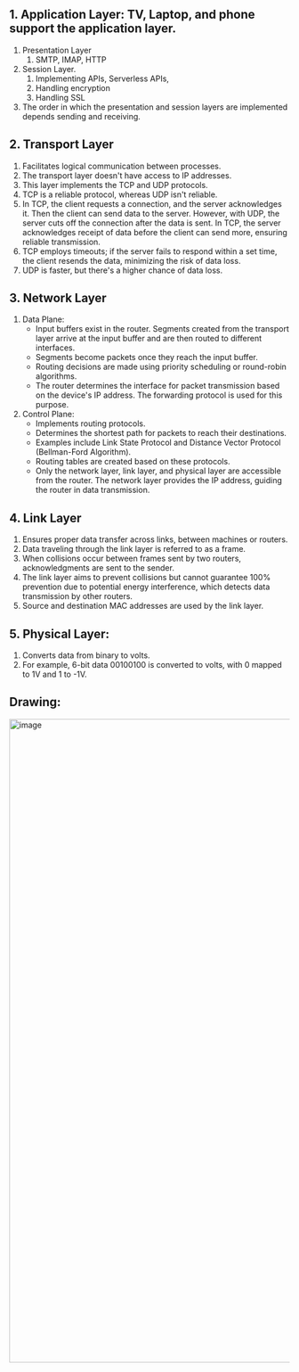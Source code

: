 
## 1. Application Layer: TV, Laptop, and phone support the application layer.
   1. Presentation Layer
      1. SMTP, IMAP, HTTP
   2. Session Layer.
      1. Implementing APIs, Serverless APIs,
      2. Handling encryption
      3. Handling SSL
   3. The order in which the presentation and session layers are implemented depends sending and receiving.

## 2. Transport Layer
   1. Facilitates logical communication between processes.
   2. The transport layer doesn't have access to IP addresses.
   3. This layer implements the TCP and UDP protocols.
   4. TCP is a reliable protocol, whereas UDP isn't reliable.
   5. In TCP, the client requests a connection, and the server acknowledges it. Then the client can send data to the server. However, with UDP, the server cuts off the connection after the data is sent. In TCP, the server acknowledges receipt of data before the client can send more, ensuring reliable transmission.
   6. TCP employs timeouts; if the server fails to respond within a set time, the client resends the data, minimizing the risk of data loss.
   7. UDP is faster, but there's a higher chance of data loss.

## 3. Network Layer
   1. Data Plane:
      - Input buffers exist in the router. Segments created from the transport layer arrive at the input buffer and are then routed to different interfaces.
      - Segments become packets once they reach the input buffer.
      - Routing decisions are made using priority scheduling or round-robin algorithms.
      - The router determines the interface for packet transmission based on the device's IP address. The forwarding protocol is used for this purpose.
   2. Control Plane:
      - Implements routing protocols.
      - Determines the shortest path for packets to reach their destinations.
      - Examples include Link State Protocol and Distance Vector Protocol (Bellman-Ford Algorithm).
      - Routing tables are created based on these protocols.
      - Only the network layer, link layer, and physical layer are accessible from the router. The network layer provides the IP address, guiding the router in data transmission.

## 4. Link Layer
   1. Ensures proper data transfer across links, between machines or routers.
   2. Data traveling through the link layer is referred to as a frame.
   3. When collisions occur between frames sent by two routers, acknowledgments are sent to the sender.
   4. The link layer aims to prevent collisions but cannot guarantee 100% prevention due to potential energy interference, which detects data transmission by other routers.
   5. Source and destination MAC addresses are used by the link layer.

## 5. Physical Layer:
   1. Converts data from binary to volts.
   2. For example, 6-bit data 00100100 is converted to volts, with 0 mapped to 1V and 1 to -1V.



## Drawing: 
<img width="1155" alt="image" src="https://github.com/Sulavjung/Sulavjung-Documentation-for-Todo/assets/79497159/2728b7c2-eb73-443d-bd8d-26bbe06e866b">
